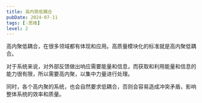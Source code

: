 ```yaml
---
title: 高内聚低耦合
pubDate: 2024-07-11
tags: [💡思维]
level: 2
---
```


高内聚低耦合，在很多领域都有体现和应用。高质量模块化的标准就是高内聚低耦合。

对于系统来说，对外部反馈做出响应需要能量和信息，而获取和利用能量和信息的能力很有限，所以需要高内聚，以集中力量进行处理。

同时，各个高内聚的系统，也会自然要求低耦合，否则会容易造成冲突矛盾，影响整体系统的效率和质量。
